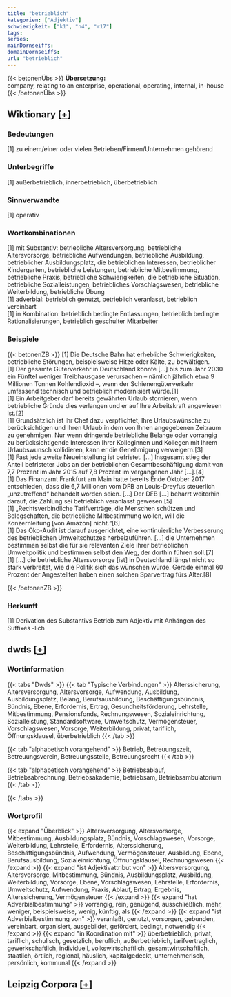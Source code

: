 ```yaml
---
title: "betrieblich"
kategorien: ["Adjektiv"]
schwierigkeit: ["k1", "h4", "r17"]
tags:
series:
mainDornseiffs:
domainDornseiffs:
url: "betrieblich"
---
```


{{< betonenÜbs >}}
**Übersetzung:**  
company, relating to an enterprise, operational, operating, internal, in-house  
{{< /betonenÜbs >}}

## Wiktionary [[+](https://de.wiktionary.org/wiki/betrieblich)]

### Bedeutungen
[1] zu einem/einer oder vielen Betrieben/Firmen/Unternehmen gehörend  

### Unterbegriffe
[1] außerbetrieblich, innerbetrieblich, überbetrieblich  

### Sinnverwandte
[1] operativ  

### Wortkombinationen
[1] mit Substantiv: betriebliche Altersversorgung, betriebliche Altersvorsorge, betriebliche Aufwendungen, betriebliche Ausbildung, betrieblicher Ausbildungsplatz, die betrieblichen Interessen, betrieblicher Kindergarten, betriebliche Leistungen, betriebliche Mitbestimmung, betriebliche Praxis, betriebliche Schwierigkeiten, die betriebliche Situation, betriebliche Sozialleistungen, betriebliches Vorschlagswesen, betriebliche Weiterbildung, betriebliche Übung  
[1] adverbial: betrieblich genutzt, betrieblich veranlasst, betrieblich vereinbart  
[1] in Kombination: betrieblich bedingte Entlassungen, betrieblich bedingte Rationalisierungen, betrieblich geschulter Mitarbeiter  

### Beispiele
{{< betonenZB >}}
[1] Die Deutsche Bahn hat erhebliche Schwierigkeiten, betriebliche Störungen, beispielsweise Hitze oder Kälte, zu bewältigen.  
[1] Der gesamte Güterverkehr in Deutschland könnte […] bis zum Jahr 2030 ein Fünftel weniger Treibhausgase verursachen – nämlich jährlich etwa 9 Millionen Tonnen Kohlendioxid –, wenn der Schienengüterverkehr umfassend technisch und betrieblich modernisiert würde.[1]  
[1] Ein Arbeitgeber darf bereits gewährten Urlaub stornieren, wenn betriebliche Gründe dies verlangen und er auf Ihre Arbeitskraft angewiesen ist.[2]  
[1] Grundsätzlich ist Ihr Chef dazu verpflichtet, Ihre Urlaubswünsche zu berücksichtigen und Ihren Urlaub in dem von Ihnen angegebenen Zeitraum zu genehmigen. Nur wenn dringende betriebliche Belange oder vorrangig zu berücksichtigende Interessen Ihrer Kolleginnen und Kollegen mit Ihrem Urlaubswunsch kollidieren, kann er die Genehmigung verweigern.[3]  
[1] Fast jede zweite Neueinstellung ist befristet. […] Insgesamt stieg der Anteil befristeter Jobs an der betrieblichen Gesamtbeschäftigung damit von 7,7 Prozent im Jahr 2015 auf 7,8 Prozent im vergangenen Jahr […].[4]  
[1] Das Finanzamt Frankfurt am Main hatte bereits Ende Oktober 2017 entschieden, dass die 6,7 Millionen vom DFB an Louis-Dreyfus steuerlich „unzutreffend“ behandelt worden seien. […] Der DFB […] beharrt weiterhin darauf, die Zahlung sei betrieblich veranlasst gewesen.[5]  
[1] „Rechtsverbindliche Tarifverträge, die Menschen schützen und Belegschaften, die betriebliche Mitbestimmung wollen, will die Konzernleitung [von Amazon] nicht.“[6]  
[1] Das Öko-Audit ist darauf ausgerichtet, eine kontinuierliche Verbesserung des betrieblichen Umweltschutzes herbeizuführen. […] die Unternehmen bestimmen selbst die für sie relevanten Ziele ihrer betrieblichen Umweltpolitik und bestimmen selbst den Weg, der dorthin führen soll.[7]  
[1] […] die betriebliche Altersvorsorge [ist] in Deutschland längst nicht so stark verbreitet, wie die Politik sich das wünschen würde. Gerade einmal 60 Prozent der Angestellten haben einen solchen Sparvertrag fürs Alter.[8]  

{{< /betonenZB >}}
### Herkunft
[1] Derivation des Substantivs Betrieb zum Adjektiv mit Anhängen des Suffixes -lich  



## dwds [[+](https://www.dwds.de/wb/betrieblich)]

### Wortinformation
{{< tabs "Dwds" >}}
{{< tab "Typische Verbindungen" >}}
Alterssicherung, Altersversorgung, Altersvorsorge, Aufwendung, Ausbildung, Ausbildungsplatz, Belang, Berufsausbildung, Beschäftigungsbündnis, Bündnis, Ebene, Erfordernis, Ertrag, Gesundheitsförderung, Lehrstelle, Mitbestimmung, Pensionsfonds, Rechnungswesen, Sozialeinrichtung, Sozialleistung, Standardsoftware, Umweltschutz, Vermögensteuer, Vorschlagswesen, Vorsorge, Weiterbildung, privat, tariflich, Öffnungsklausel, überbetrieblich
{{< /tab >}}

{{< tab "alphabetisch vorangehend" >}}
Betrieb, Betreuungszeit, Betreuungsverein, Betreuungsstelle, Betreuungsrecht
{{< /tab >}}

{{< tab "alphabetisch vorangehend" >}}
Betriebsablauf, Betriebsabrechnung, Betriebsakademie, betriebsam, Betriebsambulatorium
{{< /tab >}}

{{< /tabs >}}

### Wortprofil
{{< expand "Überblick" >}} Altersversorgung, Altersvorsorge, Mitbestimmung, Ausbildungsplatz, Bündnis, Vorschlagswesen, Vorsorge, Weiterbildung, Lehrstelle, Erfordernis, Alterssicherung, Beschäftigungsbündnis, Aufwendung, Vermögensteuer, Ausbildung, Ebene, Berufsausbildung, Sozialeinrichtung, Öffnungsklausel, Rechnungswesen {{< /expand >}}
{{< expand "ist Adjektivattribut von" >}} Altersversorgung, Altersvorsorge, Mitbestimmung, Bündnis, Ausbildungsplatz, Ausbildung, Weiterbildung, Vorsorge, Ebene, Vorschlagswesen, Lehrstelle, Erfordernis, Umweltschutz, Aufwendung, Praxis, Ablauf, Ertrag, Ergebnis, Alterssicherung, Vermögensteuer {{< /expand >}}
{{< expand "hat Adverbialbestimmung" >}} vorrangig, rein, genügend, ausschließlich, mehr, weniger, beispielsweise, wenig, künftig, als {{< /expand >}}
{{< expand "ist Adverbialbestimmung von" >}} veranlaßt, genutzt, vorsorgen, gebunden, vereinbart, organisiert, ausgebildet, gefördert, bedingt, notwendig {{< /expand >}}
{{< expand "in Koordination mit" >}} überbetrieblich, privat, tariflich, schulisch, gesetzlich, beruflich, außerbetrieblich, tarifvertraglich, gewerkschaftlich, individuell, volkswirtschaftlich, gesamtwirtschaftlich, staatlich, örtlich, regional, häuslich, kapitalgedeckt, unternehmerisch, persönlich, kommunal {{< /expand >}}

## Leipzig Corpora [[+](https://corpora.uni-leipzig.de/en/res?word=betrieblich&corpusId=deu_newscrawl-public_2018)]

